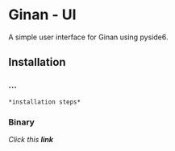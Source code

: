 # Ginan - UI

A simple user interface for Ginan using pyside6.

## Installation 
### ...
```
*installation steps*
```

### Binary
*Click this **link***
